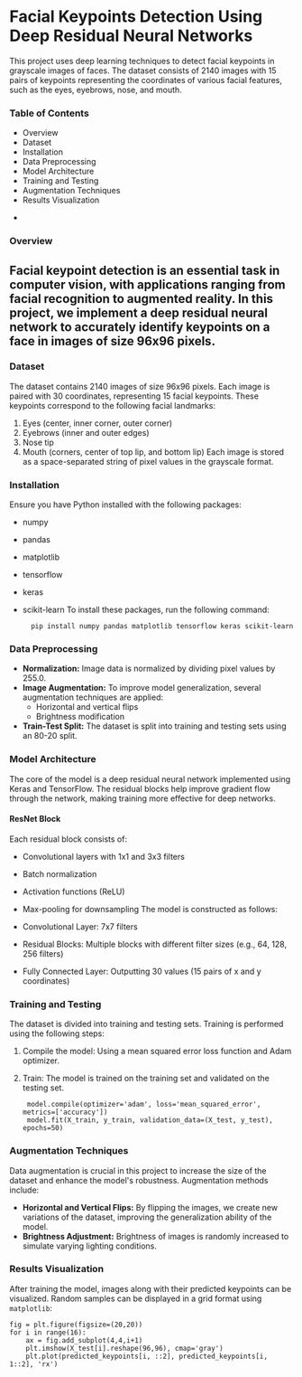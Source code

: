 
# Facial Keypoints Detection Using Deep Residual Neural Networks

This project uses deep learning techniques to detect facial keypoints in grayscale images of faces. The dataset consists of 2140 images with 15 pairs of keypoints representing the coordinates of various facial features, such as the eyes, eyebrows, nose, and mouth.

### Table of Contents
* Overview
* Dataset
* Installation
* Data Preprocessing
* Model Architecture
* Training and Testing
* Augmentation Techniques
* Results Visualization
-
### Overview
Facial keypoint detection is an essential task in computer vision, with applications ranging from facial recognition to augmented reality. In this project, we implement a deep residual neural network to accurately identify keypoints on a face in images of size 96x96 pixels.
-
### Dataset
The dataset contains 2140 images of size 96x96 pixels. Each image is paired with 30 coordinates, representing 15 facial keypoints. These keypoints correspond to the following facial landmarks:

1. Eyes (center, inner corner, outer corner)
2. Eyebrows (inner and outer edges)
3. Nose tip
4. Mouth (corners, center of top lip, and bottom lip)
Each image is stored as a space-separated string of pixel values in the grayscale format.

### Installation
Ensure you have Python installed with the following packages:

* numpy
* pandas
* matplotlib
* tensorflow
* keras
* scikit-learn
To install these packages, run the following command:

        pip install numpy pandas matplotlib tensorflow keras scikit-learn

### Data Preprocessing
* **Normalization:** Image data is normalized by dividing pixel values by 255.0.
* **Image Augmentation:** To improve model generalization, several augmentation techniques are applied:
    * Horizontal and vertical flips
    * Brightness modification
* **Train-Test Split:** The dataset is split into training and testing sets using an 80-20 split.

### Model Architecture
The core of the model is a deep residual neural network implemented using Keras and TensorFlow. The residual blocks help improve gradient flow through the network, making training more effective for deep networks.

#### ResNet Block
Each residual block consists of:

- Convolutional layers with 1x1 and 3x3 filters
- Batch normalization
- Activation functions (ReLU)
- Max-pooling for downsampling
The model is constructed as follows:

- Convolutional Layer: 7x7 filters
- Residual Blocks: Multiple blocks with different filter sizes (e.g., 64, 128, 256 filters)
- Fully Connected Layer: Outputting 30 values (15 pairs of x and y coordinates)

### Training and Testing
The dataset is divided into training and testing sets. Training is performed using the following steps:

1. Compile the model: Using a mean squared error loss function and Adam optimizer.
2. Train: The model is trained on the training set and validated on the testing set.

        model.compile(optimizer='adam', loss='mean_squared_error', metrics=['accuracy'])
        model.fit(X_train, y_train, validation_data=(X_test, y_test), epochs=50)

### Augmentation Techniques
Data augmentation is crucial in this project to increase the size of the dataset and enhance the model's robustness. Augmentation methods include:

- **Horizontal and Vertical Flips:** By flipping the images, we create new variations of the dataset, improving the generalization ability of the model.
- **Brightness Adjustment:** Brightness of images is randomly increased to simulate varying lighting conditions.

### Results Visualization
After training the model, images along with their predicted keypoints can be visualized. Random samples can be displayed in a grid format using `matplotlib`:

    fig = plt.figure(figsize=(20,20))
    for i in range(16):
        ax = fig.add_subplot(4,4,i+1)
        plt.imshow(X_test[i].reshape(96,96), cmap='gray')
        plt.plot(predicted_keypoints[i, ::2], predicted_keypoints[i, 1::2], 'rx')
    
